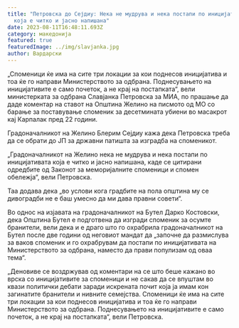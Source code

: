 ```yaml
---
title: "Петровска до Сејдиу: Нека не мудрува и нека постапи по иницијативата
  која е читко и јасно напишана"
date: 2023-08-11T16:48:11.693Z
category: македонија
featured: true
featuredImage: ../img/slavjanka.jpg
author: Вардарски
---
```

<!--StartFragment-->

„Споменици ќе има на сите три локации за кои поднесов иницијатива и тоа ќе го направи Министерството за одбрана. Поднесувањето на иницијативите е само почеток, а не крај на постапката“, вели министерката за одбрана Славјанка Петровска за МИА, по прашање да даде коментар на ставот на Општина Желино на писмото од МО со барање за поставување споменик за десетмината убиени во масакрот кај Карпалак пред 22 години.

Градоначалникот на Желино Блерим Сејдиу кажа дека Петровска треба да се обрати до ЈП за државни патишта за изградба на споменикот.

„Градоначалникот на Желино нека не мудрува и нека постапи по иницијативата која е читко и јасно напишана, каде се цитирани одредбите од Законот за меморијалните споменици и спомен обележја“, вели Петровска.

Таа додава дека „во услови кога градбите на пола општина му се дивоградби не е баш умесно да ми дава правни совети“.

Во однос на изјавата на градоначалникот на Бутел Дарко Костовски, дека Општина Бутел е подготвена да изгради споменик за осумте бранители, вели дека и е драго што го охрабрила градоначалникот на Бутел после две години од неговиот мандат да „започне да размислува за ваков споменик и го охрабрувам да постапи по иницијативата на Министерството за одбрана, наместо да прави популизам од оваа тема“.

„Деновиве се воздржував од коментари на се што беше кажано во врска со иницијативите за споменици и не сакав да се впуштам во квази политички дебати заради искрената почит која ја имам кон загинатите бранители и нивните семејства. Споменици ќе има на сите три локации за кои поднесов иницијатива и тоа ќе го направи Министерството за одбрана. Поднесувањето на иницијативите е само почеток, а не крај на постапката“, вели Петровска.

<!--EndFragment-->